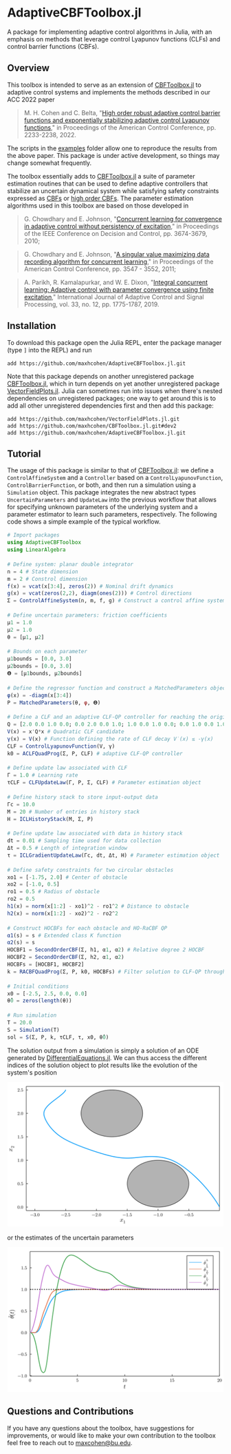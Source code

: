 # AdaptiveCBFToolbox.jl
A package for implementing adaptive control algorithms in Julia, with an emphasis on methods that leverage control Lyapunov functions (CLFs) and control barrier functions (CBFs).

## Overview
This toolbox is intended to serve as an extension of [CBFToolbox.jl](https://github.com/maxhcohen/CBFToolbox.jl/tree/dev2) to adaptive control systems and implements the methods described in our ACC 2022 paper

>M. H. Cohen and C. Belta, "[High order robust adaptive control barrier functions and exponentially stabilizing adaptive control Lyapunov functions](https://arxiv.org/abs/2203.01999)," in Proceedings of the American Control Conference, pp. 2233-2238, 2022.

The scripts in the [examples](https://github.com/maxhcohen/AdaptiveCBFToolbox.jl/tree/main/examples) folder allow one to reproduce the results from the above paper. This package is under active development, so things may change somewhat frequently.


The toolbox essentially adds to [CBFToolbox.jl](https://github.com/maxhcohen/CBFToolbox.jl/tree/dev2) a suite of parameter estimation routines that can be used to define adaptive controllers that stabilize an uncertain dynamical system while satisfying safety constraints expressed as [CBFs](https://arxiv.org/abs/1903.11199) or [high order CBFs](https://ieeexplore.ieee.org/abstract/document/9516971). The parameter estimation algorithms used in this toolbox are based on those developed in

>G. Chowdhary and E. Johnson, "[Concurrent learning for convergence in adaptive control without persistency of excitation](https://ieeexplore.ieee.org/abstract/document/5717148)," in Proceedings of the IEEE Conference on Decision and Control, pp. 3674-3679, 2010;

>G. Chowdhary and E. Johnson, "[A singular value maximizing data recording algorithm for concurrent learning](https://ieeexplore.ieee.org/abstract/document/5991481)," in Proceedings of the American Control Conference, pp. 3547 - 3552, 2011;

>A. Parikh, R. Kamalapurkar, and W. E. Dixon, "[Integral concurrent learning: Adaptive control with parameter convergence using finite excitation](https://onlinelibrary.wiley.com/doi/full/10.1002/acs.2945)," International Journal of Adaptive Control and Signal Processing, vol. 33, no. 12, pp. 1775-1787, 2019.

## Installation
To download this package open the Julia REPL, enter the package manager (type `]` into the REPL) and run
```
add https://github.com/maxhcohen/AdaptiveCBFToolbox.jl.git
```

Note that this package depends on another unregistered package [CBFToolbox.jl](https://github.com/maxhcohen/CBFToolbox.jl/tree/dev2), which in turn depends on yet another unregistered package [VectorFieldPlots.jl](https://github.com/maxhcohen/VectorFieldPlots.jl). Julia can sometimes run into issues when there's nested dependencies on unregistered packages; one way to get around this is to add all other unregistered dependencies first and then add this package:
```
add https://github.com/maxhcohen/VectorFieldPlots.jl.git
add https://github.com/maxhcohen/CBFToolbox.jl.git#dev2
add https://github.com/maxhcohen/AdaptiveCBFToolbox.jl.git
```

## Tutorial
The usage of this package is similar to that of [CBFToolbox.jl](https://github.com/maxhcohen/CBFToolbox.jl/tree/dev2): we define a `ControlAffineSystem` and a `Controller` based on a `ControlLyapunovFunction`, `ControlBarrierFunction`, or both, and then run a simulation using a `Simulation` object. This package integrates the new abstract types `UncertainParameters` and `UpdateLaw` into the previous workflow that allows for specifying unknown parameters of the underlying system and a parameter estimator to learn such parameters, respectively. The following code shows a simple example of the typical workflow.
```julia
# Import packages
using AdaptiveCBFToolbox
using LinearAlgebra

# Define system: planar double integrator
n = 4 # State dimension
m = 2 # Constrol dimension
f(x) = vcat(x[3:4], zeros(2)) # Nominal drift dynamics
g(x) = vcat(zeros(2,2), diagm(ones(2))) # Control directions
Σ = ControlAffineSystem(n, m, f, g) # Construct a control affine system 

# Define uncertain parameters: friction coefficients
μ1 = 1.0
μ2 = 1.0
θ = [μ1, μ2]

# Bounds on each parameter
μ1bounds = [0.0, 3.0]
μ2bounds = [0.0, 3.0]
𝚯 = [μ1bounds, μ2bounds]

# Define the regressor function and construct a MatchedParameters object
φ(x) = -diagm(x[3:4])
P = MatchedParameters(θ, φ, 𝚯)

# Define a CLF and an adaptive CLF-QP controller for reaching the origin
Q = [2.0 0.0 1.0 0.0; 0.0 2.0 0.0 1.0; 1.0 0.0 1.0 0.0; 0.0 1.0 0.0 1.0]
V(x) = x'Q*x # Quadratic CLF candidate
γ(x) = V(x) # Function defining the rate of CLF decay V̇(x) ≤ -γ(x)
CLF = ControlLyapunovFunction(V, γ)
k0 = ACLFQuadProg(Σ, P, CLF) # adaptive CLF-QP controller

# Define update law associated with CLF
Γ = 1.0 # Learning rate
τCLF = CLFUpdateLaw(Γ, P, Σ, CLF) # Parameter estimation object

# Define history stack to store input-output data
Γc = 10.0
M = 20 # Number of entries in history stack
H = ICLHistoryStack(M, Σ, P)

# Define update law associated with data in history stack
dt = 0.01 # Sampling time used for data collection
Δt = 0.5 # Length of integration window
τ = ICLGradientUpdateLaw(Γc, dt, Δt, H) # Parameter estimation object

# Define safety constraints for two circular obstacles
xo1 = [-1.75, 2.0] # Center of obstacle
xo2 = [-1.0, 0.5]
ro1 = 0.5 # Radius of obstacle
ro2 = 0.5
h1(x) = norm(x[1:2] - xo1)^2 - ro1^2 # Distance to obstacle
h2(x) = norm(x[1:2] - xo2)^2 - ro2^2

# Construct HOCBFs for each obstacle and HO-RaCBF QP
α1(s) = s # Extended class K function
α2(s) = s
HOCBF1 = SecondOrderCBF(Σ, h1, α1, α2) # Relative degree 2 HOCBF
HOCBF2 = SecondOrderCBF(Σ, h2, α1, α2)
HOCBFs = [HOCBF1, HOCBF2]
k = RACBFQuadProg(Σ, P, k0, HOCBFs) # Filter solution to CLF-QP through CBF-QP

# Initial conditions
x0 = [-2.5, 2.5, 0.0, 0.0]
θ̂0 = zeros(length(θ))

# Run simulation
T = 20.0
S = Simulation(T)
sol = S(Σ, P, k, τCLF, τ, x0, θ̂0)
```
The solution output from a simulation is simply a solution of an ODE generated by [DifferentialEquations.jl](https://github.com/SciML/DifferentialEquations.jl). We can thus access the different indices of the solution object to plot results like the evolution of the system's position

![](https://github.com/maxhcohen/AdaptiveCBFToolbox.jl/blob/main/figures/dbl_int_traj.png)

or the estimates of the uncertain parameters

![](https://github.com/maxhcohen/AdaptiveCBFToolbox.jl/blob/main/figures/dbl_int_params.png)

## Questions and Contributions
If you have any questions about the toolbox, have suggestions for improvements, or would like to make your own contribution to the toolbox feel free to reach out to maxcohen@bu.edu.
